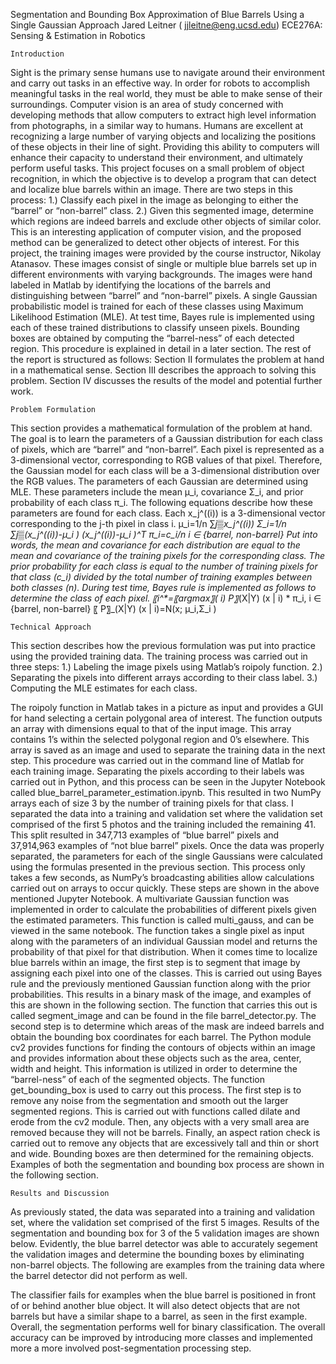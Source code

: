 Segmentation and Bounding Box Approximation of Blue Barrels Using a Single Gaussian Approach
Jared Leitner ( jjleitne@eng.ucsd.edu)
ECE276A: Sensing & Estimation in Robotics

	Introduction 
Sight is the primary sense humans use to navigate around their environment and carry out tasks in an effective way. In order for robots to accomplish meaningful tasks in the real world, they must be able to make sense of their surroundings. Computer vision is an area of study concerned with developing methods that allow computers to extract high level information from photographs, in a similar way to humans. 
Humans are excellent at recognizing a large number of varying objects and localizing the positions of these objects in their line of sight. Providing this ability to computers will enhance their capacity to understand their environment, and ultimately perform useful tasks.
This project focuses on a small problem of object recognition, in which the objective is to develop a program that can detect and localize blue barrels within an image. There are two steps in this process: 1.) Classify each pixel in the image as belonging to either the “barrel” or “non-barrel” class. 2.) Given this segmented image, determine which regions are indeed barrels and exclude other objects of similar color. This is an interesting application of computer vision, and the proposed method can be generalized to detect other objects of interest.
For this project, the training images were provided by the course instructor, Nikolay Atanasov. These images consist of single or multiple blue barrels set up in different environments with varying backgrounds. The images were hand labeled in Matlab by identifying the locations of the barrels and distinguishing between “barrel” and “non-barrel” pixels. A single Gaussian probabilistic model is trained for each of these classes using Maximum Likelihood Estimation (MLE). At test time, Bayes rule is implemented using each of these trained distributions to classify unseen pixels. Bounding boxes are obtained by computing the “barrel-ness” of each detected region. This procedure is explained in detail in a later section.
The rest of the report is structured as follows: Section II formulates the problem at hand in a mathematical sense. Section III describes the approach to solving this problem. Section IV discusses the results of the model and potential further work.


	Problem Formulation 
This section provides a mathematical formulation of the problem at hand. The goal is to learn the parameters of a Gaussian distribution for each class of pixels, which are “barrel” and “non-barrel”. Each pixel is represented as a 3-dimensional vector, corresponding to RGB values of that pixel. Therefore, the Gaussian model for each class will be a 3-dimensional distribution over the RGB values.
The parameters of each Gaussian are determined using MLE. These parameters include the mean μ_i, covariance Σ_i, and prior probability of each class π_i. The following equations describe how these parameters are found for each class. Each x_j^((i)) is a 3-dimensional vector corresponding to the j-th pixel in class i.
μ_i=1/n ∑_j▒x_j^((i)) 
Σ_i=1/n ∑_j▒(x_j^((i))-μ_i )  (x_j^((i))-μ_i )^T
π_i=c_i/n 
i ∈ {barrel,     non-barrel}
Put into words, the mean and covariance for each distribution are equal to the mean and covariance of the training pixels for the corresponding class. The prior probability for each class is equal to the number of training pixels for that class (c_i) divided by the total number of training examples between both classes (n). 
During test time, Bayes rule is implemented as follows to determine the class of each pixel.
〖i^*=〖argmax〗_(  i)   P〗_(X|Y) (x | i)  * π_i,   i ∈ {barrel,     non-barrel}
〖 P〗_(X|Y) (x | i)=N(x; μ_i,Σ_i   )

	Technical Approach 
This section describes how the previous formulation was put into practice using the provided training data. The training process was carried out in three steps: 1.) Labeling the image pixels using Matlab’s roipoly function. 2.) Separating the pixels into different arrays according to their class label. 3.) Computing the MLE estimates for each class.

The roipoly function in Matlab takes in a picture as input and provides a GUI for hand selecting a certain polygonal area of interest. The function outputs an array with dimensions equal to that of the input image. This array contains 1’s within the selected polygonal region and 0’s elsewhere. This array is saved as an image and used to separate the training data in the next step. This procedure was carried out in the command line of Matlab for each training image. 
Separating the pixels according to their labels was carried out in Python, and this process can be seen in the Jupyter Notebook called blue_barrel_parameter_estimation.ipynb. This resulted in two NumPy arrays each of size 3 by the number of training pixels for that class. I separated the data into a training and validation set where the validation set comprised of the first 5 photos and the training included the remaining 41. This split resulted in 347,713 examples of “blue barrel” pixels and 37,914,963 examples of “not blue barrel” pixels. 
Once the data was properly separated, the parameters for each of the single Gaussians were calculated using the formulas presented in the previous section. This process only takes a few seconds, as NumPy’s broadcasting abilities allow calculations carried out on arrays to occur quickly. These steps are shown in the above mentioned Jupyter Notebook. 
A multivariate Gaussian function was implemented in order to calculate the probabilities of different pixels given the estimated parameters. This function is called multi_gauss, and can be viewed in the same notebook. The function takes a single pixel as input along with the parameters of an individual Gaussian model and returns the probability of that pixel for that distribution. 
When it comes time to localize blue barrels within an image, the first step is to segment that image by assigning each pixel into one of the classes. This is carried out using Bayes rule and the previously mentioned Gaussian function along with the prior probabilities. This results in a binary mask of the image, and examples of this are shown in the following section. The function that carries this out is called segment_image and can be found in the file barrel_detector.py. The second step is to determine which areas of the mask are indeed barrels and obtain the bounding box coordinates for each barrel. The Python module cv2 provides functions for finding the contours of objects within an image and provides information about these objects such as the area, center, width and height. This information is utilized in order to determine the “barrel-ness” of each of the segmented objects.  The function get_bounding_box is used to carry out this process. The first step is to remove any noise from the segmentation and smooth out the larger segmented regions. This is carried out with functions called dilate and erode from the cv2 module. Then, any objects with a very small area are removed because they will not be barrels. Finally, an aspect ration check is carried out to remove any objects that are excessively tall and thin or short and wide. Bounding boxes are then determined for the remaining objects. 
Examples of both the segmentation and bounding box process are shown in the following section. 



	Results and Discussion 
As previously stated, the data was separated into a training and validation set, where the validation set comprised of the first 5 images. Results of the segmentation and bounding box for 3 of the 5 validation images are shown below.
Evidently, the blue barrel detector was able to accurately segement the validation images and determine the bounding boxes by eliminating non-barrel objects. 
The following are examples from the training data where the barrel detector did not perform as well.



The classifier fails for examples when the blue barrel is positioned in front of or behind another blue object. It will also detect objects that are not barrels but have a similar shape to a barrel, as seen in the first example. Overall, the segmentation performs well for binary classification. The overall accuracy can be improved by introducing more classes and implemented more a more involved post-segmentation processing step.


